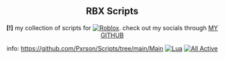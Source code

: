 <div align="center">

## RBX Scripts

**[!]** my collection of scripts for [![Roblox](https://img.shields.io/badge/Roblox-%23000000.svg?logo=roblox&logoColor=white)](#). check out my socials through [MY GITHUB](https://github.com/Pxrson)

info:
https://github.com/Pxrson/Scripts/tree/main/Main
[![Lua](https://img.shields.io/badge/Lua-%232C2D72.svg?logo=lua&logoColor=white)](#)
[![All Active](https://img.shields.io/badge/All%20Active-%234CAF50.svg?logo=unity&logoColor=white)](#)

</div>
